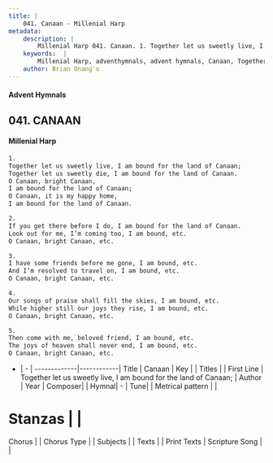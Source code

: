 ```yaml
---
title: |
    041. Canaan - Millenial Harp
metadata:
    description: |
        Millenial Harp 041. Canaan. 1. Together let us sweetly live, I am bound for the land of Canaan; Together let us sweetly die, I am bound for the land of Canaan. O Canaan, bright Canaan, I am bound for the land of Canaan; O Canaan, it is my happy home, I am bound for the land of Canaan.
    keywords:  |
        Millenial Harp, adventhymnals, advent hymnals, Canaan, Together let us sweetly live, I am bound for the land of Canaan; . 
    author: Brian Onang'o
---
```

#### Advent Hymnals
## 041. CANAAN
####  Millenial Harp
```txt
1. 
Together let us sweetly live, I am bound for the land of Canaan; 
Together let us sweetly die, I am bound for the land of Canaan. 
O Canaan, bright Canaan, 
I am bound for the land of Canaan; 
O Canaan, it is my happy home, 
I am bound for the land of Canaan.

2. 
If you get there before I do, I am bound for the land of Canaan. 
Look out for me, I’m coming too, I am bound, etc. 
O Canaan, bright Canaan, etc.

3. 
I have some friends before me gone, I am bound, etc. 
And I’m resolved to travel on, I am bound, etc. 
O Canaan, bright Canaan, etc.

4. 
Our songs of praise shall fill the skies, I am bound, etc. 
While higher still our joys they rise, I am bound, etc. 
O Canaan, bright Canaan, etc.

5. 
Then come with me, beloved friend, I am bound, etc. 
The joys of heaven shall never end, I am bound, etc. 
O Canaan, bright Canaan, etc.
```
- |   -  |
-------------|------------|
Title | Canaan |
Key |  |
Titles |  |
First Line | Together let us sweetly live, I am bound for the land of Canaan;  |
Author | 
Year | 
Composer|  |
Hymnal|  - |
Tune|  |
Metrical pattern | |
# Stanzas |  |
Chorus |  |
Chorus Type |  |
Subjects |  |
Texts |  |
Print Texts | 
Scripture Song |  |
    
